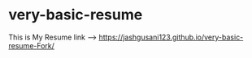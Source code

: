 # very-basic-resume
This is My Resume link --> https://jashgusani123.github.io/very-basic-resume-Fork/
